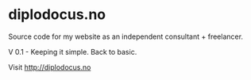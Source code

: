 # diplodocus.no

Source code for my  website as an independent consultant + freelancer.

V 0.1 - Keeping it simple. Back to basic.

Visit http://diplodocus.no
